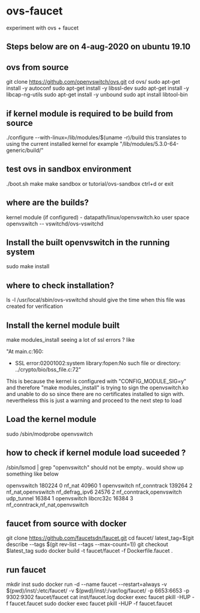 # ovs-faucet
experiment with ovs + faucet

Steps below are on 4-aug-2020 on ubuntu 19.10
---------------------------------------------

ovs from source
----------------
git clone https://github.com/openvswitch/ovs.git
cd ovs/
sudo apt-get install -y autoconf
sudo apt-get install -y libssl-dev
sudo apt-get install -y libcap-ng-utils
sudo apt-get install -y unbound
sudo apt install libtool-bin

if kernel module is required to be build from source
----------------------------------------------------
./configure --with-linux=/lib/modules/$(uname -r)/build
this translates to using the current installed kernel for example "/lib/modules/5.3.0-64-generic/build/"

test ovs in sandbox environment
-------------------------------
./boot.sh
make
make sandbox or tutorial/ovs-sandbox
ctrl+d or exit 

where are the builds?
----------------------
kernel module (if configured) - datapath/linux/openvswitch.ko
user space openvswitch -- vswitchd/ovs-vswitchd

Install the built openvswitch in the running system
---------------------------------------------------
sudo make install

where to check installation?
----------------------------
ls -l /usr/local/sbin/ovs-vswitchd
should give the time when this file was created for verification

Install the kernel module built
-------------------------------
make modules_install
seeing a lot of ssl errors ? like 

"At main.c:160:
- SSL error:02001002:system library:fopen:No such file or directory: ../crypto/bio/bss_file.c:72"

This is because the kernel is configured with "CONFIG_MODULE_SIG=y" and therefore "make modules_install"
is trying to sign the openvswitch.ko  and unable to do so since there are no certificates installed to sign with.
nevertheless this is just a warning and proceed to the next step to load

Load the kernel module
----------------------
sudo /sbin/modprobe openvswitch

how to check if kernel module load suceeded ?
---------------------------------------------
/sbin/lsmod | grep "openvswitch" 
should not be empty.. would show up something like below

openvswitch           180224  0
nf_nat                 40960  1 openvswitch
nf_conntrack          139264  2 nf_nat,openvswitch
nf_defrag_ipv6         24576  2 nf_conntrack,openvswitch
udp_tunnel             16384  1 openvswitch
libcrc32c              16384  3 nf_conntrack,nf_nat,openvswitch


faucet from source with docker
------------------------------
git clone https://github.com/faucetsdn/faucet.git
cd faucet/
latest_tag=$(git describe --tags $(git rev-list --tags --max-count=1))
git checkout $latest_tag
sudo docker build -t faucet/faucet -f Dockerfile.faucet .

run faucet
----------
mkdir inst
sudo docker run -d --name faucet --restart=always -v $(pwd)/inst/:/etc/faucet/ -v $(pwd)/inst/:/var/log/faucet/ -p 6653:6653 -p 9302:9302 faucet/faucet
cat inst/faucet.log
docker exec faucet pkill -HUP -f faucet.faucet
sudo docker exec faucet pkill -HUP -f faucet.faucet

